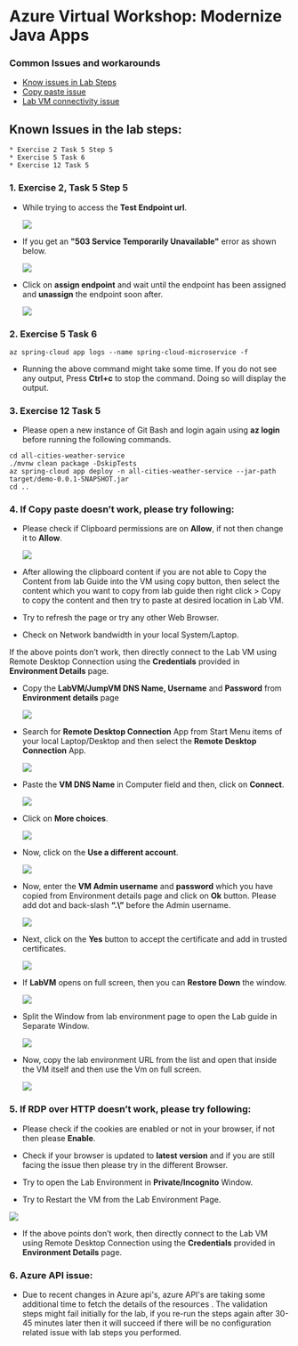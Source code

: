 # Azure Virtual Workshop: Modernize Java Apps

### Common Issues and workarounds
- [Know issues in Lab Steps](#know-issues-in-lab-steps)
- [Copy paste issue](https://docs.cloudlabs.ai/Learner/Troubleshooting/CopyPaste)
- [Lab VM connectivity issue](https://docs.cloudlabs.ai/Learner/Troubleshooting/RDP)

## Known Issues in the lab steps:
    * Exercise 2 Task 5 Step 5
    * Exercise 5 Task 6
    * Exercise 12 Task 5

### 1. Exercise 2, Task 5 Step 5

* While trying to access the **Test Endpoint url**.

  ![](https://github.com/CloudLabsAI-Azure/Know-Before-You-Go/blob/main/Labs/images/Azure-spring-cloud-1.png)

* If you get an **"503 Service Temporarily Unavailable"** error as shown below.

  ![](https://github.com/CloudLabsAI-Azure/Know-Before-You-Go/blob/main/Labs/images/Azure-spring-cloud-2.png)

* Click on **assign endpoint** and wait until the endpoint has been assigned and **unassign** the endpoint soon after.

  ![](https://github.com/CloudLabsAI-Azure/Know-Before-You-Go/blob/main/Labs/images/Azure-spring-cloud-3.png)

### 2. Exercise 5 Task 6 

  ```
  az spring-cloud app logs --name spring-cloud-microservice -f
  ```

* Running the above command might take some time. If you do not see any output, Press **Ctrl+c** to stop the command. Doing so will display the output.

### 3. Exercise 12 Task 5

* Please open a new instance of Git Bash and login again using **az login** before running the following commands.

```
cd all-cities-weather-service
./mvnw clean package -DskipTests
az spring-cloud app deploy -n all-cities-weather-service --jar-path target/demo-0.0.1-SNAPSHOT.jar
cd ..
```

### 4. If Copy paste doesn’t work, please try following: 

* Please check if Clipboard permissions are on **Allow**, if not then change it to **Allow**.

  ![](https://github.com/CloudLabsAI-Azure/Know-Before-You-Go/blob/main/Labs/images/copypasteissue-1.png)

* After allowing the clipboard content if you are not able to Copy the Content from lab Guide into the VM using copy button, then select the content which you want to copy from lab guide then right click > Copy to copy the content and then try to paste at desired location in Lab VM.

* Try to refresh the page or try any other Web Browser. 

* Check on Network bandwidth in your local System/Laptop. 

If the above points don’t work, then directly connect to the Lab VM using Remote Desktop Connection using the **Credentials** provided in **Environment Details** page.  

* Copy the **LabVM/JumpVM DNS Name, Username** and **Password** from **Environment details** page 

  ![](https://github.com/CloudLabsAI-Azure/Know-Before-You-Go/blob/main/Labs/images/copypasteissue-2.png)

* Search for **Remote Desktop Connection** App from Start Menu items of your local Laptop/Desktop and then select the **Remote Desktop Connection** App. 

  ![](https://github.com/CloudLabsAI-Azure/Know-Before-You-Go/blob/main/Labs/images/copypasteissue-3.png)

* Paste the **VM DNS Name** in Computer field and then, click on **Connect**. 

  ![](https://github.com/CloudLabsAI-Azure/Know-Before-You-Go/blob/main/Labs/images/copypasteissue-4.png)

* Click on **More choices**.  

  ![](https://github.com/CloudLabsAI-Azure/Know-Before-You-Go/blob/main/Labs/images/copypasteissue-5.png)

* Now, click on the **Use a different account**.

  ![](https://github.com/CloudLabsAI-Azure/Know-Before-You-Go/blob/main/Labs/images/copypasteissue-6.png)

* Now, enter the **VM Admin username** and **password** which you have copied from Environment details page and click on **Ok** button. Please add dot and back-slash **“.\”** before the Admin username.  

  ![](https://github.com/CloudLabsAI-Azure/Know-Before-You-Go/blob/main/Labs/images/copypasteissue-7.png)

* Next, click on the **Yes** button to accept the certificate and add in trusted certificates.  

  ![](https://github.com/CloudLabsAI-Azure/Know-Before-You-Go/blob/main/Labs/images/copypasteissue-8.png)

* If **LabVM** opens on full screen, then you can **Restore Down** the window.  

  ![](https://github.com/CloudLabsAI-Azure/Know-Before-You-Go/blob/main/Labs/images/copypasteissue-9.png)

* Split the Window from lab environment page to open the Lab guide in Separate Window. 

  ![](https://github.com/CloudLabsAI-Azure/Know-Before-You-Go/blob/main/Labs/images/copypasteissue-10.png)

* Now, copy the lab environment URL from the list and open that inside the VM itself and then use the Vm on full screen. 

  ![](https://github.com/CloudLabsAI-Azure/Know-Before-You-Go/blob/main/Labs/images/copypasteissue-11.png)


### 5. If RDP over HTTP doesn’t work, please try following:

* Please check if the cookies are enabled or not in your browser, if not then please **Enable**.

*	Check if your browser is updated to **latest version** and if you are still facing the issue then please try in the different Browser.

*	Try to open the Lab Environment in **Private/Incognito** Window.

*	Try to Restart the VM from the Lab Environment Page.

  ![](https://github.com/CloudLabsAI-Azure/Know-Before-You-Go/blob/main/Labs/images/RDPoverHTTP%201.png)

* If the above points don’t work, then directly connect to the Lab VM using Remote Desktop Connection using the **Credentials** provided in **Environment Details** page.  

### 6. Azure API issue: 

* Due to recent changes in Azure api's, azure API's are taking some additional time to fetch the details of the resources . The validation steps might fail initially for the lab, if you re-run the steps again after 30-45 minutes later then it will succeed if there will be no configuration related issue with lab steps you performed.
